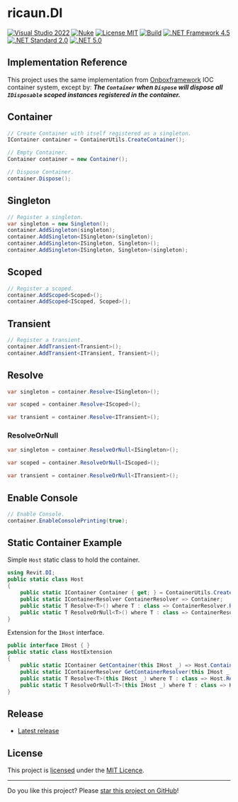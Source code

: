 # ricaun.DI

[![Visual Studio 2022](https://img.shields.io/badge/Visual%20Studio-2022-blue)](../..)
[![Nuke](https://img.shields.io/badge/Nuke-Build-blue)](https://nuke.build/)
[![License MIT](https://img.shields.io/badge/License-MIT-blue.svg)](LICENSE)
[![Build](../../actions/workflows/Build.yml/badge.svg)](../../actions)
[![.NET Framework 4.5](https://img.shields.io/badge/.NET%20Framework%204.5-blue.svg)](../..)
[![.NET Standard 2.0](https://img.shields.io/badge/-.NET%20Standard%202.0-blue)](../..)
[![.NET 5.0](https://img.shields.io/badge/-.NET%205.0-blue)](../..)

## Implementation Reference

This project uses the same implementation from [Onboxframework](https://github.com/engthiago/Onboxframework) IOC container system, except by:
***The `Container` when `Dispose` will dispose all `IDisposable` scoped instances registered in the container.***

## Container

```C#
// Create Container with itself registered as a singleton.
IContainer container = ContainerUtils.CreateContainer();
```

```C#
// Empty Container.
Container container = new Container();
```

```C#
// Dispose Container.
container.Dispose();
```

## Singleton
```C#
// Register a singleton.
var singleton = new Singleton();
container.AddSingleton(singleton);
container.AddSingleton<ISingleton>(singleton);
container.AddSingleton<ISingleton, Singleton>();
container.AddSingleton<ISingleton, Singleton>(singleton);
```

## Scoped
```C#
// Register a scoped.
container.AddScoped<Scoped>();
container.AddScoped<IScoped, Scoped>();
```

## Transient
```C#
// Register a transient.
container.AddTransient<Transient>();
container.AddTransient<ITransient, Transient>();
```

## Resolve
```C#
var singleton = container.Resolve<ISingleton>();
```

```C#
var scoped = container.Resolve<IScoped>();
```

```C#
var transient = container.Resolve<ITransient>();
```

### ResolveOrNull
```C#
var singleton = container.ResolveOrNull<ISingleton>();
```

```C#
var scoped = container.ResolveOrNull<IScoped>();
```

```C#
var transient = container.ResolveOrNull<ITransient>();
```

## Enable Console
```C#
// Enable Console.
container.EnableConsolePrinting(true);
```

## Static Container Example

Simple `Host` static class to hold the container.

```C#
using Revit.DI;
public static class Host
{
    public static IContainer Container { get; } = ContainerUtils.CreateContainer();
    public static IContainerResolver ContainerResolver => Container;
    public static T Resolve<T>() where T : class => ContainerResolver.Resolve<T>();
    public static T ResolveOrNull<T>() where T : class => ContainerResolver.ResolveOrNull<T>();
}
```

Extension for the `IHost` interface.

```C#
public interface IHost { }
public static class HostExtension
{
    public static IContainer GetContainer(this IHost _) => Host.Container;
    public static IContainerResolver GetContainerResolver(this IHost _) => Host.ContainerResolver;
    public static T Resolve<T>(this IHost _) where T : class => Host.Resolve<T>();
    public static T ResolveOrNull<T>(this IHost _) where T : class => Host.ResolveOrNull<T>();
}
```

## Release

* [Latest release](../../releases/latest)

## License

This project is [licensed](LICENSE) under the [MIT Licence](https://en.wikipedia.org/wiki/MIT_License).

---

Do you like this project? Please [star this project on GitHub](../../stargazers)!